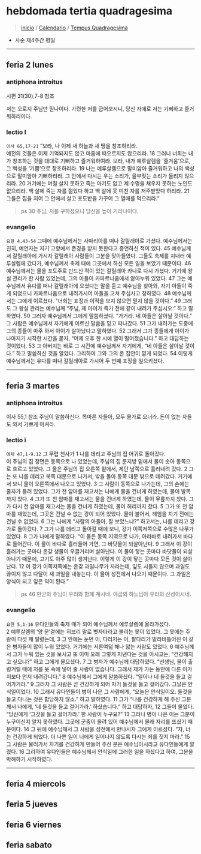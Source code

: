 # hebdomada tertia quadragesima
> [inicio](./README.md) / [Calendario](../../LC.md) / [Tempus Quadragesima](../LQ.md)

* 사순 제4주간 평일

----

## feria 2 lunes
### antiphona introitus
시편 31(30),7-8 참조

저는 오로지 주님만 믿나이다. 가련한 저를 굽어보시니, 당신 자애로 저는 기뻐하고 즐거워하리이다.


### lectio I
`이사 65,17-21` “보라, 나 이제 새 하늘과 새 땅을 창조하리라.  
예전의 것들은 이제 기억되지도 않고 마음에 떠오르지도 않으리라.
18 그러니 너희는 내가 창조하는 것을 대대로 기뻐하고 즐거워하여라.
보라, 내가 예루살렘을 ‘즐거움’으로, 그 백성을 ‘기쁨’으로 창조하리라.
19 나는 예루살렘으로 말미암아 즐거워하고 나의 백성으로 말미암아 기뻐하리라.
그 안에서 다시는 우는 소리가, 울부짖는 소리가 들리지 않으리라.
20 거기에는 며칠 살지 못하고 죽는 아기도 없고
제 수명을 채우지 못하는 노인도 없으리라.
백 살에 죽는 자를 젊었다 하고 백 살에 못 미친 자를 저주받았다 하리라.
21 그들은 집을 지어 그 안에서 살고 포도밭을 가꾸어 그 열매를 먹으리라.”

> ps 30 주님, 저를 구하셨으니 당신을 높이 기리나이다.

### evangelio
`요한 4,43-54` 그때에 예수님께서는 사마리아를 떠나 갈릴래아로 가셨다.
예수님께서는 친히, 예언자는 자기 고향에서 존경을 받지 못한다고 증언하신 적이 있다.
45 예수님께서 갈릴래아에 가시자 갈릴래아 사람들이 그분을 맞아들였다.
그들도 축제를 지내러 예루살렘에 갔다가,
예수님께서 축제 때에 그곳에서 하신 모든 일을 보았기 때문이다.
46 예수님께서는 물을 포도주로 만드신 적이 있는 갈릴래아 카나로 다시 가셨다.
거기에 왕실 관리가 한 사람 있었는데,
그의 아들이 카파르나움에서 앓아누워 있었다.
47 그는 예수님께서 유다를 떠나 갈릴래아에 오셨다는 말을 듣고
예수님을 찾아와, 자기 아들이 죽게 되었으니
카파르나움으로 내려가시어 아들을 고쳐 주십사고 청하였다.
48 예수님께서는 그에게 이르셨다.
“너희는 표징과 이적을 보지 않으면 믿지 않을 것이다.”
49 그래도 그 왕실 관리는 예수님께
“주님, 제 아이가 죽기 전에 같이 내려가 주십시오.” 하고 말하였다.
50 그러자 예수님께서 그에게 말씀하셨다. “가거라. 네 아들은 살아날 것이다.”
그 사람은 예수님께서 자기에게 이르신 말씀을 믿고 떠나갔다.
51 그가 내려가는 도중에 그의 종들이 마주 와서 아이가 살아났다고 말하였다.
52 그래서 그가 종들에게 아이가 나아지기 시작한 시간을 묻자,
“어제 오후 한 시에 열이 떨어졌습니다.” 하고 대답하는 것이었다.
53 그 아버지는 바로 그 시간에 예수님께서 자기에게,
“네 아들은 살아날 것이다.” 하고 말씀하신 것을 알았다.
그리하여 그와 그의 온 집안이 믿게 되었다.
54 이렇게 예수님께서는 유다를 떠나 갈릴래아로 가시어
두 번째 표징을 일으키셨다.


----

## feria 3 martes
### antiphona introitus
이사 55,1 참조
주님이 말씀하신다. 목마른 자들아, 모두 물가로 오너라. 돈이 없는 자들도 와서 기쁘게 마셔라.

### lectio i
`에제 47,1-9.12` 그 무렵 천사가 1 나를 데리고 주님의 집 어귀로 돌아갔다.  
이 주님의 집 정면은 동쪽으로 나 있었는데,
주님의 집 문지방 밑에서 물이 솟아 동쪽으로 흐르고 있었다.
그 물은 주님의 집 오른쪽 밑에서, 제단 남쪽으로 흘러내려 갔다.
2 그는 또 나를 데리고 북쪽 대문으로 나가서,
밖을 돌아 동쪽 대문 밖으로 데려갔다.
거기에서 보니 물이 오른쪽에서 나오고 있었다.
3 그 사람이 동쪽으로 나가는데, 그의 손에는 줄자가 들려 있었다.
그가 천 암마를 재고서는 나에게 물을 건너게 하였는데, 물이 발목까지 찼다.
4 그가 또 천 암마를 재고서는 물을 건너게 하였는데, 물이 무릎까지 찼다.
그가 다시 천 암마를 재고서는 물을 건너게 하였는데, 물이 허리까지 찼다.
5 그가 또 천 암마를 재었는데, 그곳은 건널 수 없는 강이 되어 있었다.
물이 불어서, 헤엄을 치기 전에는 건널 수 없었다.
6 그는 나에게 “사람의 아들아, 잘 보았느냐?” 하고서는,
나를 데리고 강가로 돌아갔다.
7 그가 나를 데리고 돌아갈 때에 보니, 강가 이쪽저쪽으로 수많은 나무가 있었다.
8 그가 나에게 말하였다. “이 물은 동쪽 지역으로 나가,
아라바로 내려가서 바다로 들어간다.
이 물이 바다로 흘러들어 가면, 그 바닷물이 되살아난다.
9 그래서 이 강이 흘러가는 곳마다 온갖 생물이 우글거리며 살아난다.
이 물이 닿는 곳마다 바닷물이 되살아나기 때문에,
고기도 아주 많이 생겨난다.
이렇게 이 강이 닿는 곳마다 모든 것이 살아난다.
12 이 강가 이쪽저쪽에는 온갖 과일나무가 자라는데,
잎도 시들지 않으며 과일도 끊이지 않고 다달이 새 과일을 내놓는다.
이 물이 성전에서 나오기 때문이다.
그 과일은 양식이 되고 잎은 약이 된다.”

> ps 46 만군의 주님이 우리와 함께 계시네. 야곱의 하느님이 우리의 산성이시네.


### evangelio
`요한 5,1-16` 유다인들의 축제 때가 되어 예수님께서 예루살렘에 올라가셨다.  
2 예루살렘의 ‘양 문’곁에는 히브리 말로 벳자타라고 불리는 못이 있었다.
그 못에는 주랑이 다섯 채 딸렸는데,
3 그 안에는 눈먼 이, 다리저는 이,
팔다리가 말라비틀어진 이 같은 병자들이 많이 누워 있었다. 거기에는 서른여덟 해나 앓는 사람도 있었다.
6 예수님께서 그가 누워 있는 것을 보시고
또 이미 오래 그렇게 지낸다는 것을 아시고는,
“건강해지고 싶으냐?” 하고 그에게 물으셨다.
7 그 병자가 예수님께 대답하였다.
“선생님, 물이 출렁거릴 때에 저를 못 속에 넣어 줄 사람이 없습니다.
그래서 제가 가는 동안에 다른 이가 저보다 먼저 내려갑니다.”
8 예수님께서 그에게 말씀하셨다. “일어나 네 들것을 들고 걸어가거라.”
9 그러자 그 사람은 곧 건강하게 되어 자기 들것을 들고 걸어갔다.
그날은 안식일이었다.
10 그래서 유다인들이 병이 나은 그 사람에게,
“오늘은 안식일이오. 들것을 들고 다니는 것은 합당하지 않소.” 하고 말하였다.
11 그가 “나를 건강하게 해 주신 그분께서 나에게,
‘네 들것을 들고 걸어가라.’ 하셨습니다.” 하고 대답하자,
12 그들이 물었다. “당신에게 ‘그것을 들고 걸어가라.’ 한 사람이 누구요?”
13 그러나 병이 나은 이는 그분이 누구이신지 알지 못하였다.
그곳에 군중이 몰려 있어 예수님께서 몰래 자리를 뜨셨기 때문이다.
14 그 뒤에 예수님께서 그 사람을 성전에서 만나시자 그에게 이르셨다.
“자, 너는 건강하게 되었다.
더 나쁜 일이 너에게 일어나지 않도록 다시는 죄를 짓지 마라.”
15 그 사람은 물러가서 자기를 건강하게 만들어 주신 분은
예수님이시라고 유다인들에게 알렸다.
16 그리하여 유다인들은 예수님께서 안식일에 그러한 일을 하셨다고 하여,
그분을 박해하기 시작하였다.

----

## feria 4 miercols


## feria 5 jueves


## feria 6 viernes


## feria sabato